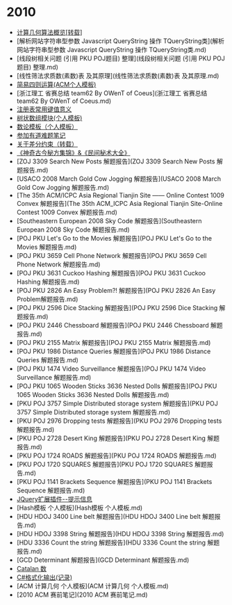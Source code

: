 # 2010

  * [计算几何算法概览\[转载\]](计算几何算法概览[转载].md)
  * [解析网站字符串型参数 Javascript QueryString 操作 TQueryString类](解析网站字符串型参数 Javascript QueryString 操作 TQueryString类.md)
  * [线段树相关问题 (引用 PKU POJ题目) 整理](线段树相关问题 \(引用 PKU POJ题目\) 整理.md)
  * [线性筛法求质数(素数)表 及其原理](线性筛法求质数\(素数\)表 及其原理.md)
  * [简易四则运算(ACM个人模板)](简易四则运算\(ACM个人模板\).md)
  * [浙江理工 省赛总结 team62 By OWenT of Coeus](浙江理工 省赛总结 team62 By OWenT of Coeus.md)
  * [注册表常用键值意义](注册表常用键值意义.md)
  * [树状数组模块(个人模板)](树状数组模块\(个人模板\).md)
  * [数论模板（个人模板）](数论模板（个人模板）.md)
  * [参加有道难题笔记](参加有道难题笔记.md)
  * [关于差分约束（转载）](关于差分约束（转载）.md)
  * [《神奇古今秘方集锦》&《民间秘术大全》](《神奇古今秘方集锦》_《民间秘术大全》.md)
  * [ZOJ 3309 Search New Posts 解题报告](ZOJ 3309 Search New Posts 解题报告.md)
  * [USACO 2008 March Gold Cow Jogging 解题报告](USACO 2008 March Gold Cow Jogging 解题报告.md)
  * [The 35th ACM/ICPC Asia Regional Tianjin Site —— Online Contest 1009 Convex 解题报告](The 35th ACM_ICPC Asia Regional Tianjin Site-Online Contest 1009 Convex  解题报告.md)
  * [Southeastern European 2008 Sky Code 解题报告](Southeastern European 2008 Sky Code 解题报告.md)
  * [POJ PKU Let's Go to the Movies 解题报告](POJ PKU Let's Go to the Movies 解题报告.md)
  * [POJ PKU 3659 Cell Phone Network 解题报告](POJ PKU 3659 Cell Phone Network 解题报告.md)
  * [POJ PKU 3631 Cuckoo Hashing 解题报告](POJ PKU 3631 Cuckoo Hashing 解题报告.md)
  * [POJ PKU 2826 An Easy Problem?! 解题报告](POJ PKU 2826 An Easy Problem解题报告.md)
  * [POJ PKU 2596 Dice Stacking 解题报告](POJ PKU 2596 Dice Stacking 解题报告.md)
  * [POJ PKU 2446 Chessboard 解题报告](POJ PKU 2446 Chessboard 解题报告.md)
  * [POJ PKU 2155 Matrix 解题报告](POJ PKU 2155 Matrix 解题报告.md)
  * [POJ PKU 1986 Distance Queries 解题报告](POJ PKU 1986 Distance Queries 解题报告.md)
  * [POJ PKU 1474 Video Surveillance 解题报告](POJ PKU 1474 Video Surveillance 解题报告.md)
  * [POJ PKU 1065 Wooden Sticks 3636 Nested Dolls 解题报告](POJ PKU 1065 Wooden Sticks 3636 Nested Dolls 解题报告.md)
  * [PKU POJ 3757 Simple Distributed storage system 解题报告](PKU POJ 3757 Simple Distributed storage system 解题报告.md)
  * [PKU POJ 2976 Dropping tests 解题报告](PKU POJ 2976 Dropping tests 解题报告.md)
  * [PKU POJ 2728 Desert King 解题报告](PKU POJ 2728 Desert King 解题报告.md)
  * [PKU POJ 1724 ROADS 解题报告](PKU POJ 1724 ROADS 解题报告.md)
  * [PKU POJ 1720 SQUARES 解题报告](PKU POJ 1720 SQUARES 解题报告.md)
  * [PKU POJ 1141 Brackets Sequence 解题报告](PKU POJ 1141 Brackets Sequence 解题报告.md)
  * [JQuery扩展插件--提示信息](JQuery扩展插件--提示信息.md)
  * [Hash模板 个人模板](Hash模板 个人模板.md)
  * [HDU HDOJ 3400 Line belt 解题报告](HDU HDOJ 3400 Line belt 解题报告.md)
  * [HDU HDOJ 3398 String 解题报告](HDU HDOJ 3398 String 解题报告.md)
  * [HDU 3336 Count the string 解题报告](HDU 3336 Count the string 解题报告.md)
  * [GCD Determinant 解题报告](GCD Determinant 解题报告.md)
  * [Catalan 数](Catalan数.md)
  * [C#格式化输出(记录)](CS格式化输出\(记录\).md)
  * [ACM 计算几何 个人模板](ACM 计算几何 个人模板.md)
  * [2010 ACM 赛前笔记](2010 ACM 赛前笔记.md)
